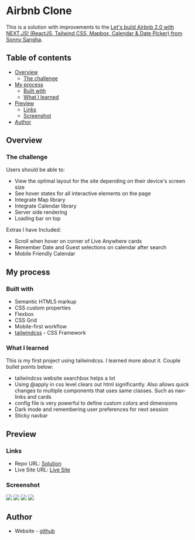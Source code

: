 # Airbnb Clone

This is a solution with improvements to the [Let's build Airbnb 2.0 with NEXT.JS! (ReactJS, Tailwind CSS, Mapbox, Calendar & Date Picker) from Sonny Sangha](https://www.youtube.com/watch?v=b8gBIphfCqw).

## Table of contents

-   [Overview](#overview)
    -   [The challenge](#the-challenge)
-   [My process](#my-process)
    -   [Built with](#built-with)
    -   [What I learned](#what-i-learned)
-   [Preview](#preview)
    -   [Links](#links)
    -   [Screenshot](#screenshot)
-   [Author](#author)

## Overview

### The challenge

Users should be able to:

-   View the optimal layout for the site depending on their device's screen size
-   See hover states for all interactive elements on the page
-   Integrate Map library
-   Integrate Calendar library
-   Server side rendering
-   Loading bar on top

Extras I have Included:

-   Scroll when hover on corner of Live Anywhere cards
-   Remember Date and Guest selections on calendar after search
-   Mobile Friendly Calendar

## My process

### Built with

-   Semantic HTML5 markup
-   CSS custom properties
-   Flexbox
-   CSS Grid
-   Mobile-first workflow
-   [tailwindcss](https://tailwindcss.com/) - CSS Framework

### What I learned

This is my first project using tailwindcss. I learned more about it. Couple bullet points below:

-   tailwindcss website searchbox helps a lot
-   Using @apply in css level clears out html significantly. Also allows quick changes to multiple components that uses same classes. Such as nav-links and cards
-   config file is very powerful to define custom colors and dimensions
-   Dark mode and remembering user preferences for next session
-   Sticky navbar

## Preview

### Links

-   Repo URL: [Solution](https://github.com/enszrlu/airbnb-clone)
-   Live Site URL: [Live Site](https://airbnb-clone-nine-puce.vercel.app/)

### Screenshot

![](./public/screenshots/Airbnb-Clone_desktop_home.png)
![](./public/screenshots/Airbnb-Clone_desktop_search.png)
![](./public/screenshots/Airbnb-Clone_mobile_home.png)
![](./public/screenshots/Airbnb-Clone_mobile_search.png)

## Author

-   Website - [github](https://github.com/enszrlu)
